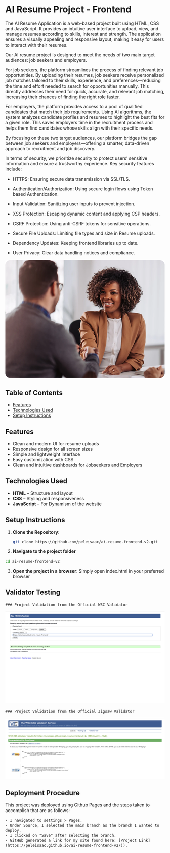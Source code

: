 # AI Resume Project - Frontend
The AI Resume Application is a web-based project built using HTML, CSS and JavaScript. It provides an intuitive user interface to upload, view, and manage resumes according to skills, interest and strength. The application ensures a visually appealing and responsive layout, making it easy for users to interact with their resumes.

Our AI resume project is designed to meet the needs of two main target audiences: job seekers and employers.

For job seekers, the platform streamlines the process of finding relevant job opportunities. By uploading their resumes, job seekers receive personalized job matches tailored to their skills, experience, and preferences—reducing the time and effort needed to search for opportunities manually. This directly addresses their need for quick, accurate, and relevant job matching, increasing their chances of finding the right role faster.

For employers, the platform provides access to a pool of qualified candidates that match their job requirements. Using AI algorithms, the system analyzes candidate profiles and resumes to highlight the best fits for a given role. This saves employers time in the recruitment process and helps them find candidates whose skills align with their specific needs.

By focusing on these two target audiences, our platform bridges the gap between job seekers and employers—offering a smarter, data-driven approach to recruitment and job discovery.

In terms of security, we prioritize security to protect users’ sensitive information and ensure a trustworthy experience. Key security features include:

- HTTPS: Ensuring secure data transmission via SSL/TLS.

- Authentication/Authorization: Using secure login flows using Token based Authentication.

- Input Validation: Sanitizing user inputs to prevent injection.

- XSS Protection: Escaping dynamic content and applying CSP headers.

- CSRF Protection: Using anti-CSRF tokens for sensitive operations.

- Secure File Uploads: Limiting file types and size in Resume uploads.

- Dependency Updates: Keeping frontend libraries up to date.

- User Privacy: Clear data handling notices and compliance.

![Screenshot of the Landing page](https://github.com/peleisaac/ai-resume-frontend-v2/blob/main/assets/landing-page-image.png)

## Table of Contents

- [Features](#features)
- [Technologies Used](#technologies-used)
- [Setup Instructions](#setup-instructions)

## Features 
- Clean and modern UI for resume uploads
- Responsive design for all screen sizes
- Simple and lightweight interface
- Easy customization with CSS
- Clean and intuitive dashboards for Jobseekers and Employers


## Technologies Used

- **HTML** – Structure and layout
- **CSS** – Styling and responsiveness
- **JavaScript** – For Dynamism of the website

## Setup Instructions

1. **Clone the Repository**:
   ```bash
   git clone https://github.com/peleisaac/ai-resume-frontend-v2.git
   ```

2. **Navigate to the project folder**
  ```bash
  cd ai-resume-frontend-v2
  ```

3. **Open the project in a browser**: Simply open index.html in your preferred browser

## Validator Testing
    ### Project Validation from the Official W3C Validator
   ![Screenshot of the Official W3C Validator](https://github.com/peleisaac/ai-resume-frontend-v2/blob/main/assets/w3schools-validator.png)
   
    ### Project Validation from the Official Jigsaw Validator
   ![Screenshot of the Official Jigsaw Validator](https://github.com/peleisaac/ai-resume-frontend-v2/blob/main/assets/jigsaw-validator.png)

## Deployment Procedure
This project was deployed using Github Pages and the steps taken to accomplish that are as follows:

    - I navigated to settings > Pages.
    - Under Source, I selected the main branch as the branch I wanted to deploy.
    - I clicked on "Save" after selecting the branch.
    - GitHub generated a link for my site found here: [Project Link](https://peleisaac.github.io/ai-resume-frontend-v2/)).

